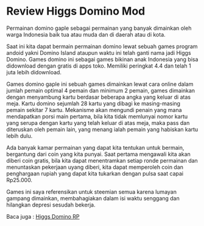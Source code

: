 # Review Higgs Domino Mod

Permainan domino gaple sebagai permainan yang banyak dimainkan oleh warga Indonesia baik tua atau muda dan di daerah atau di kota.

Saat ini kita dapat bermain permainan domino lewat sebuah games program andoid yakni Domino Island ataupun waktu ini telah ganti nama jadi Higgs Domino. Games domino ini sebagai games bikinan anak Indonesia yang bisa didownload dengan gratis di apps toko. Memiliki peringkat 4.4 dan telah 1 juta lebih didownload.

Games domino gaple ini sebuah games dimainkan lewat cara online dalam jumlah pemain optimal 4 pemain dan minimum 2 pemain, games dimainkan dengan menyambung kartu berdasar beberapa angka yang keluar di atas meja. Kartu domino sejumlah 28 kartu yang dibagi ke masing-masing pemain sekitar 7 kartu. Mekanisme akan mengundi penain yang mana mendapatkan porsi main pertama, bila kita tidak memlunyai nomor kartu yang serupa dengan kartu yang telah keluar di atas meja, maka pass dan diteruskan oleh pemain lain, yang menang ialah pemain yang habiskan kartu lebih dulu.

Ada banyak kamar permainan yang dapat kita tentukan untuk bermain, bergantung dari coin yang kita punyai. Saat pertama mengawali kita akan diberi coin gratis, bila kita dapat menentramkan setiap ronde permainan dan menuntaskan pekerjaan uyang diberi, kita dapat memperoleh coin dan penghargaan rupiah yang dapat kita tukarkan dengan pulsa saat capai Rp25.000.

Games ini saya referensikan untuk steemian semua karena lumayan gampang dimainkan, membahagiakan dalam isi waktu senggang dan hilangkan depresi sesudah bekerja.

Baca juga : <a href="https://rsud-adjidarmo.id/higgs-domino-rp/">Higgs Domino RP</a>
